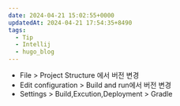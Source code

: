 ```yaml
---
date: 2024-04-21 15:02:55+0000
updatedAt: 2024-04-21 17:54:35+8490
tags:
  - Tip
  - Intellij
  - hugo_blog
---
```

- File > Project Structure 에서 버전 변경  
- Edit configuration > Build and run에서 버전 변경
- Settings > Build,Excution,Deployment > Gradle